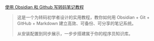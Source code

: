 [使用 Obsidian 和 Github 写转码笔记教程](使用%20Obsidian%20和%20Github%20写转码笔记教程.md)

> 这是一个为转码初学者设计的实用教程，教你如何用 Obsidian + Git + GitHub + Markdown 建立高效、可备份、可分享的笔记系统。  
> 
> 从安装配置到同步展示，一步步搭建属于你的程序员知识库。